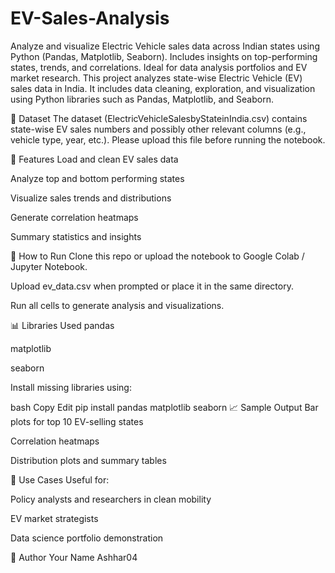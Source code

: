 # EV-Sales-Analysis
Analyze and visualize Electric Vehicle sales data across Indian states using Python (Pandas, Matplotlib, Seaborn). Includes insights on top-performing states, trends, and correlations. Ideal for data analysis portfolios and EV market research.
This project analyzes state-wise Electric Vehicle (EV) sales data in India. It includes data cleaning, exploration, and visualization using Python libraries such as Pandas, Matplotlib, and Seaborn.

📁 Dataset
The dataset (ElectricVehicleSalesbyStateinIndia.csv) contains state-wise EV sales numbers and possibly other relevant columns (e.g., vehicle type, year, etc.). Please upload this file before running the notebook.

🔧 Features
Load and clean EV sales data

Analyze top and bottom performing states

Visualize sales trends and distributions

Generate correlation heatmaps

Summary statistics and insights

🚀 How to Run
Clone this repo or upload the notebook to Google Colab / Jupyter Notebook.

Upload ev_data.csv when prompted or place it in the same directory.

Run all cells to generate analysis and visualizations.

📊 Libraries Used
pandas

matplotlib

seaborn

Install missing libraries using:

bash
Copy
Edit
pip install pandas matplotlib seaborn
📈 Sample Output
Bar plots for top 10 EV-selling states

Correlation heatmaps

Distribution plots and summary tables

📎 Use Cases
Useful for:

Policy analysts and researchers in clean mobility

EV market strategists

Data science portfolio demonstration

📝 Author
Your Name
Ashhar04

